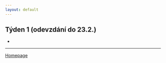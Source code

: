 ```yaml
---
layout: default
---
```


## Týden 1 (odevzdání do 23.2.)

*  

---

[Homepage](https://formanektomas.github.io/4EK417/)
